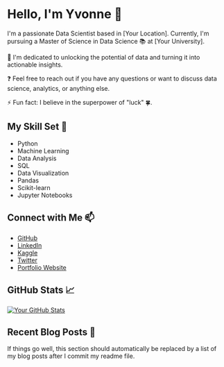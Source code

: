 # Hello, I'm Yvonne 👋

I'm a passionate Data Scientist based in [Your Location]. Currently, I'm pursuing a Master of Science in Data Science 📚 at [Your University].

🌱 I'm dedicated to unlocking the potential of data and turning it into actionable insights.

❓ Feel free to reach out if you have any questions or want to discuss data science, analytics, or anything else.

⚡ Fun fact: I believe in the superpower of "luck" 🍀.

## My Skill Set 🧰

- Python
- Machine Learning
- Data Analysis
- SQL
- Data Visualization
- Pandas
- Scikit-learn
- Jupyter Notebooks

## Connect with Me 📫

- [GitHub](https://github.com/your-github-username)
- [LinkedIn](https://www.linkedin.com/in/your-linkedin-username)
- [Kaggle](https://www.kaggle.com/your-kaggle-username)
- [Twitter](https://twitter.com/your-twitter-username)
- [Portfolio Website](https://www.your-portfolio-website.com)

## GitHub Stats 📈

[![Your GitHub Stats](https://github-readme-stats.vercel.app/api?username=your-github-username&show_icons=true&theme=dark)](https://github.com/your-github-username)

## Recent Blog Posts 📑

If things go well, this section should automatically be replaced by a list of my blog posts after I commit my readme file.

